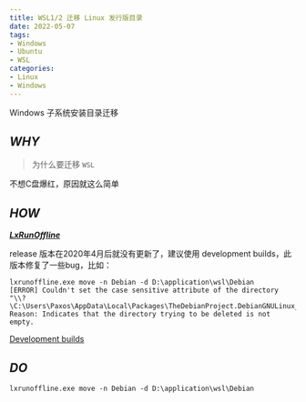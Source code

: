 ```yaml
---
title: WSL1/2 迁移 Linux 发行版目录
date: 2022-05-07
tags:
- Windows
- Ubuntu
- WSL
categories:
- Linux
- Windows
---
```


Windows 子系统安装目录迁移

<!-- more -->

## ***WHY***

> 为什么要迁移 `WSL`

不想C盘爆红，原因就这么简单

## ***HOW***

***[LxRunOffline](https://github.com/DDoSolitary/LxRunOffline)***

release 版本在2020年4月后就没有更新了，建议使用 development builds，此版本修复了一些bug，比如：

```shell
lxrunoffline.exe move -n Debian -d D:\application\wsl\Debian
[ERROR] Couldn't set the case sensitive attribute of the directory "\\?\C:\Users\Paxos\AppData\Local\Packages\TheDebianProject.DebianGNULinux_76v4gfsz19hv4\LocalState\".
Reason: Indicates that the directory trying to be deleted is not empty.
```

[Development builds](https://ddosolitary-builds.sourceforge.io/LxRunOffline/)

## ***DO***

```shell
lxrunoffline.exe move -n Debian -d D:\application\wsl\Debian
```



